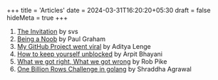 +++
title = 'Articles'
date = 2024-03-31T16:20:20+05:30
draft = false
hideMeta = true
+++

1. [The Invitation](https://nowherethis.svs.io/2023/10/05/the-invitation) by svs
2. [Being a Noob](https://paulgraham.com/noob.html) by Paul Graham
3. [My GitHub Project went viral](https://adityatelange.in/blog/papermod-went-viral/) by Aditya Lenge
4. [How to keep yourself unblocked](https://arpitbhayani.me/blogs/keep-yourself-unblocked) by Arpit Bhayani
5. [What we got right, What we got wrong](https://commandcenter.blogspot.com/2024/01/what-we-got-right-what-we-got-wrong.html) by Rob Pike
6. [One Billion Rows Challenge in golang](https://www.bytesizego.com/blog/one-billion-row-challenge-go) by Shraddha Agrawal
